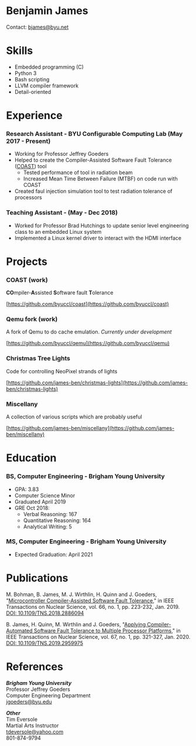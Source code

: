 # Benjamin James

Contact: [bjames@byu.net](mailto:bjames@byu.net)


# Skills

- Embedded programming (C)
- Python 3
- Bash scripting
- LLVM compiler framework
- Detail-oriented


# Experience

### Research Assistant - BYU Configurable Computing Lab (May 2017 - Present)

- Working for Professor Jeffrey Goeders
- Helped to create the Compiler-Assisted Software Fault Tolerance ([COAST](https://github.com/byuccl/coast)) tool
  - Tested performance of tool in radiation beam
  - Increased Mean Time Between Failure (MTBF) on code run with COAST
- Created faul injection simulation tool to test radiation tolerance of processors

### Teaching Assistant - (May - Dec 2018)

- Worked for Professor Brad Hutchings to update senior level engineering class to an embedded Linux system
- Implemented a Linux kernel driver to interact with the HDMI interface


# Projects

### COAST (work)

**CO**mpiler-**A**ssisted **S**oftware fault **T**olerance

[https://github.com/byuccl/coast](https://github.com/byuccl/coast)

### Qemu fork (work)

A fork of Qemu to do cache emulation.  _Currently under development_

[https://github.com/byuccl/qemu](https://github.com/byuccl/qemu)

### Christmas Tree Lights

Code for controlling NeoPixel strands of lights

[https://github.com/james-ben/christmas-lights](https://github.com/james-ben/christmas-lights)

### Miscellany

A collection of various scripts which are probably useful

[https://github.com/james-ben/miscellany](https://github.com/james-ben/miscellany)



# Education

### BS, Computer Engineering - Brigham Young University

- GPA: 3.83
- Computer Science Minor
- Graduated April 2019
- GRE Oct 2018:
  - Verbal Reasoning: 167
  - Quantitative Reasoning: 164
  - Analytical Writing: 5

### MS, Computer Engineering - Brigham Young University

- Expected Graduation: April 2021


# Publications

M. Bohman, B. James, M. J. Wirthlin, H. Quinn and J. Goeders, "[Microcontroller Compiler-Assisted Software Fault Tolerance](https://ieeexplore.ieee.org/document/8571250)," in IEEE Transactions on Nuclear Science, vol. 66, no. 1, pp. 223-232, Jan. 2019.  
[DOI: 10.1109/TNS.2018.2886094](https://doi.org/10.1109/TNS.2018.2886094)

B. James, H. Quinn, M. Wirthlin and J. Goeders, "[Applying Compiler-Automated Software Fault Tolerance to Multiple Processor Platforms](https://ieeexplore.ieee.org/document/8933038)," in IEEE Transactions on Nuclear Science, vol. 67, no. 1, pp. 321-327, Jan. 2020.  
[DOI: 10.1109/TNS.2019.2959975](https://doi.org/10.1109/TNS.2019.2959975)


# References

**_Brigham Young University_**  
Professor Jeffrey Goeders  
Computer Engineering Department  
[jgoeders@byu.edu](mailto:jgoeders@byu.edu)

**_Other_**  
Tim Eversole  
Martial Arts Instructor  
[tdeversole@yahoo.com](mailto:tdeversole@yahoo.com)  
801-874-9794
